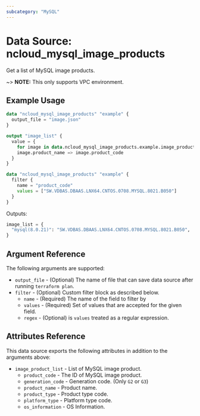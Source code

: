 ```yaml
---
subcategory: "MySQL"
---
```



# Data Source: ncloud_mysql_image_products

Get a list of MySQL image products.

~> **NOTE:** This only supports VPC environment.

## Example Usage

```terraform
data "ncloud_mysql_image_products" "example" {
  output_file = "image.json"
}

output "image_list" {
  value = {
    for image in data.ncloud_mysql_image_products.example.image_product_list:
    image.product_name => image.product_code
  }
}
```

```terraform
data "ncloud_mysql_image_products" "example" {
  filter {
    name = "product_code"
    values = ["SW.VDBAS.DBAAS.LNX64.CNTOS.0708.MYSQL.8021.B050"]
  }
}
```

Outputs:
```terraform
image_list = {
  "mysql(8.0.21)": "SW.VDBAS.DBAAS.LNX64.CNTOS.0708.MYSQL.8021.B050",
}
```

## Argument Reference

The following arguments are supported:

* `output_file` - (Optional) The name of file that can save data source after running `terraform plan`.
* `filter` - (Optional) Custom filter block as described below.
  * `name` - (Required) The name of the field to filter by
  * `values` - (Required) Set of values that are accepted for the given field.
  * `regex` - (Optional) is `values` treated as a regular expression.

## Attributes Reference

This data source exports the following attributes in addition to the arguments above:

* `image_product_list` - List of MySQL image product.
  * `product_code` - The ID of MySQL image product.
  * `generation_code` - Generation code. (Only `G2` or `G3`)
  * `product_name` - Product name.
  * `product_type` - Product type code.
  * `platform_type` - Platform type code.
  * `os_information` - OS Information.
